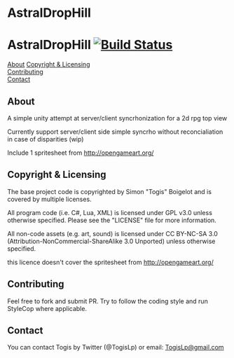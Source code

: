 # AstralDropHill


# AstralDropHill [![Build Status](https://travis-ci.org/sboigelot/AstralDropHill.svg)](https://travis-ci.org/sboigelot/AstralDropHill)

[About](#about)
[Copyright & Licensing](#copyright--licensing)  
[Contributing](#contributing)  
[Contact](#contact) 

## About  

A simple unity attempt at server/client syncrhonization for a 2d rpg top view

Currently support server/client side simple syncrho without reconcialiation in case of disparities (wip)

Include 1 spritesheet from http://opengameart.org/

## Copyright & Licensing

The base project code is copyrighted by Simon "Togis" Boigelot and
is covered by multiple licenses.

All program code (i.e. C#, Lua, XML) is licensed under GPL v3.0 unless otherwise
specified.  Please see the "LICENSE" file for more information.

All non-code assets (e.g. art, sound) is licensed under CC BY-NC-SA 3.0
(Attribution-NonCommercial-ShareAlike 3.0 Unported) unless otherwise specified.

this licence doesn't cover the spritesheet from http://opengameart.org/

## Contributing

Feel free to fork and submit PR. Try to follow the coding style and run StyleCop where applicable.

## Contact

You can contact Togis by Twitter (@TogisLp) or email:
    TogisLp@gmail.com

